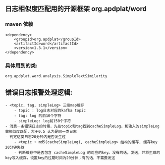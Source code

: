 ## 日志相似度匹配用的开源框架 org.apdplat/word

### maven 依赖

	<dependency>
		<groupId>org.apdplat</groupId>
		<artifactId>word</artifactId>
		<version>1.3.1</version>
	</dependency>

### 具体用到的类: 

	org.apdplat.word.analysis.SimpleTextSimilarity

## 错误日志报警处理逻辑:
	- <topic, tag, simpleLog> 三级map缓存
		- topic : log日志对应的kafka topic
		- tag: log 的前10个字符
		- simpleLog: log前150个字符
	- 消费一条错误日志的时候，先按topic和tag找到cacheSimpleLog，和输入的simpleLog 做相似度匹配，大于0.5 认为是同一类日志
	- 判定这类日志20分钟内是否发生过
		- <topic + md5(cacheSimpleLog), cacheSimpleLog> 结构的缓存, 缓存key 20分钟失效
		- 判断缓存中是否包含 cacheSimpleLog 的对应的key。没有的话，发送，并将生成的key写入缓存，设置key的过期时间为20分钟；有的话，不需要发送
